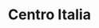 ---
title: "Centro Italia"
url: /berlin/centro-italia-sophie-charlotten-strasse/
shop: Supermarkt
---